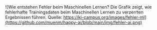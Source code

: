 ![Wie entstehen Fehler beim Maschinellen Lernen?
Die Grafik zeigt, wie fehlerhafte Trainingsdaten beim Maschinellen Lernen zu verzerrten Ergebnissen führen. Quelle: https://ki-campus.org/images/fehler-ml](https://github.com/muenm/happy-ai/blob/main/img/fehler-ai.png)